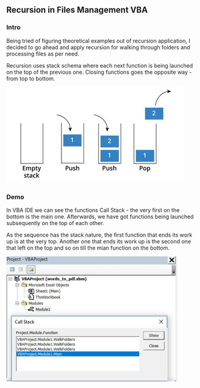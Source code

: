 <h2>Recursion in Files Management VBA</h2>
<h3>Intro</h3>
<p>Being tried of figuring theoretical examples out of recursion application, I decided to go ahead and apply recursion for walking through folders and processing files as per need.</p>
<p>Recursion uses stack schema where each next function is being launched on the top of the previous one. Closing functions goes the opposite way - from top to bottom.</p>
<img src="images/stack_schema.JPG">
 
<h3>Demo</h3>

<p>In VBA IDE we can see the functions Call Stack - the very first on the bottom is the main one. Afterwards, we have got functions being launched subsequently on the top of each other.</p>
  
<p>As the sequence has the stack nature, the first function that ends its work up is at the very top. Another one that ends its work up is the second one that left on the top and so on till the mian function on the bottom.</p>

<img src="images/stack.JPG">
